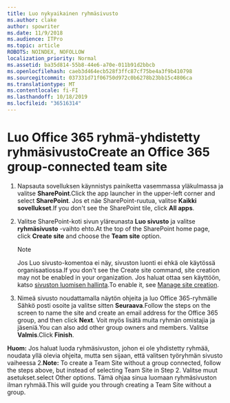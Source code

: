 ```yaml
---
title: Luo nykyaikainen ryhmäsivusto
ms.author: clake
author: spowriter
ms.date: 11/9/2018
ms.audience: ITPro
ms.topic: article
ROBOTS: NOINDEX, NOFOLLOW
localization_priority: Normal
ms.assetid: ba35d814-55b8-44e6-a70e-011b91d2bbcb
ms.openlocfilehash: caeb3d464ecb528f3ffc87cf75be4a3f9b410798
ms.sourcegitcommit: 037331d71f06750d972c0b6278b23bb15c4806ca
ms.translationtype: MT
ms.contentlocale: fi-FI
ms.lasthandoff: 10/18/2019
ms.locfileid: "36516314"
---
```

# <a name="create-an-office-365-group-connected-team-site"></a><span data-ttu-id="692a1-102">Luo Office 365 ryhmä-yhdistetty ryhmäsivusto</span><span class="sxs-lookup"><span data-stu-id="692a1-102">Create an Office 365 group-connected team site</span></span>

1. <span data-ttu-id="692a1-103">Napsauta sovelluksen käynnistys painiketta vasemmassa yläkulmassa ja valitse **SharePoint**.</span><span class="sxs-lookup"><span data-stu-id="692a1-103">Click the app launcher in the upper-left corner and select **SharePoint**.</span></span> <span data-ttu-id="692a1-104">Jos et näe SharePoint-ruutua, valitse **Kaikki sovellukset**.</span><span class="sxs-lookup"><span data-stu-id="692a1-104">If you don't see the SharePoint tile, click **All apps**.</span></span>
    
2. <span data-ttu-id="692a1-105">Valitse SharePoint-koti sivun yläreunasta **Luo sivusto** ja valitse **ryhmäsivusto** -vaihto ehto.</span><span class="sxs-lookup"><span data-stu-id="692a1-105">At the top of the SharePoint home page, click **Create site** and choose the **Team site** option.</span></span> 
    
    > [!NOTE]
    > <span data-ttu-id="692a1-106">Jos Luo sivusto-komentoa ei näy, sivuston luonti ei ehkä ole käytössä organisaatiossa.</span><span class="sxs-lookup"><span data-stu-id="692a1-106">If you don't see the Create site command, site creation may not be enabled in your organization.</span></span> <span data-ttu-id="692a1-107">Jos haluat ottaa sen käyttöön, katso [sivuston luomisen hallinta](https://go.microsoft.com/fwlink/?linkid=2009644).</span><span class="sxs-lookup"><span data-stu-id="692a1-107">To enable it, see [Manage site creation](https://go.microsoft.com/fwlink/?linkid=2009644).</span></span> 
  
3. <span data-ttu-id="692a1-108">Nimeä sivusto noudattamalla näytön ohjeita ja luo Office 365-ryhmälle Sähkö posti osoite ja valitse sitten **Seuraava**.</span><span class="sxs-lookup"><span data-stu-id="692a1-108">Follow the steps on the screen to name the site and create an email address for the Office 365 group, and then click **Next**.</span></span> <span data-ttu-id="692a1-109">Voit myös lisätä muita ryhmän omistajia ja jäseniä.</span><span class="sxs-lookup"><span data-stu-id="692a1-109">You can also add other group owners and members.</span></span> <span data-ttu-id="692a1-110">Valitse **Valmis**.</span><span class="sxs-lookup"><span data-stu-id="692a1-110">Click **Finish**.</span></span>
  
 <span data-ttu-id="692a1-111">**Huom:** Jos haluat luoda ryhmäsivuston, johon ei ole yhdistetty ryhmää, noudata yllä olevia ohjeita, mutta sen sijaan, että valitsen työryhmän sivusto vaiheessa 2.</span><span class="sxs-lookup"><span data-stu-id="692a1-111">**Note:** To create a Team Site without a group connected, follow the steps above, but instead of selecting Team Site in Step 2.</span></span> <span data-ttu-id="692a1-112">Valitse muut asetukset.</span><span class="sxs-lookup"><span data-stu-id="692a1-112">select Other options.</span></span> <span data-ttu-id="692a1-113">Tämä ohjaa sinua luomaan ryhmäsivuston ilman ryhmää.</span><span class="sxs-lookup"><span data-stu-id="692a1-113">This will guide you through creating a Team Site without a group.</span></span> 
    

